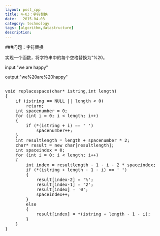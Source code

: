 ```yaml
---
layout: post_cpp
title: 4-03：字符替换
date:   2015-04-03
category: technology
tags: [algorithm,datastructure]
description: 
---
```


###问题：字符替换

实现一个函数，将字符串中的每个空格替换为"%20。

input:"we are happy"

output:"we%20are%20happy"

<pre class="brush: cpp">

void replacespace(char* istring,int length)
{
	if (istring == NULL || length < 0)
		return;
	int spacenumber = 0;
	for (int i = 0; i < length; i++)
	{
		if (*(istring + i) == ' ')
			spacenumber++;
	}
	int resultlength = length + spacenumber * 2;
	char* result = new char[resultlength];
	int spaceindex = 0;
	for (int i = 0; i < length; i++)
	{
		int index = resultlength - 1 - i - 2 * spaceindex;
		if (*(istring + length - 1 - i) == ' ')
		{
			result[index-2] = '%';
			result[index-1] = '2';
			result[index] = '0';
			spaceindex++;
		}
		else
		{
			result[index] = *(istring + length - 1 - i);
		}
	}
}

</pre>



